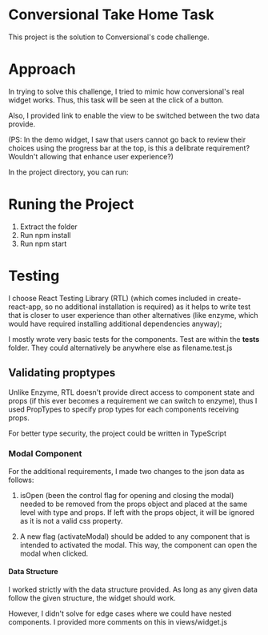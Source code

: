 # Conversional Take Home Task

This project is the solution to Conversional's code challenge.

# Approach

In trying to solve this challenge, I tried to mimic how conversional's real widget works. Thus, this task will be seen at the click of a button.

Also, I provided link to enable the view to be switched between the two data provide.

(PS: In the demo widget, I saw that users cannot go back to review their choices using the progress bar at the top, is this a delibrate requirement? Wouldn't allowing that enhance user experience?)

In the project directory, you can run:

# Runing the Project
1. Extract the folder
2. Run npm install
3. Run npm start



# Testing

I choose React Testing Library (RTL) (which comes included in create-react-app, so no additional installation is required) as it helps to write test that is closer to user experience than other alternatives (like enzyme, which would have required installing additional dependencies anyway);

I mostly wrote very basic tests for the components.
Test are within the __tests__ folder. They could alternatively be anywhere else as filename.test.js

## Validating proptypes

Unlike Enzyme, RTL doesn't provide direct access to component state and props (if this ever becomes a requirement we can switch to enzyme), thus I used PropTypes to specify prop types for each components receiving props.

For better type security, the project could be written in TypeScript

 
### Modal Component
For the additional requirements, I made two changes to the json data as follows:

1. isOpen (been the control flag for opening and closing the modal) needed to be removed from the props object and placed at the same level with type and props. If left with the props object, it will be ignored as it is not a valid css property.

2. A new flag (activateModal) should be added to any component that is intended to activated the modal. This way, the component can open the modal when clicked.

#### Data Structure
I worked strictly with the data structure provided. As long as any given data follow the given structure, the widget should work.

However, I didn't solve for edge cases where we could have nested components. I provided more comments on this in views/widget.js
